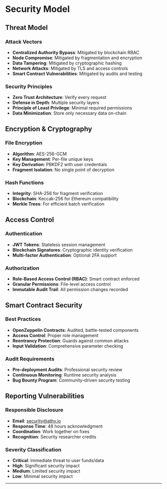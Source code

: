 # Security Model

## Threat Model

### Attack Vectors
- **Centralized Authority Bypass**: Mitigated by blockchain RBAC
- **Node Compromise**: Mitigated by fragmentation and encryption
- **Data Tampering**: Mitigated by cryptographic hashing
- **Network Attacks**: Mitigated by TLS and access controls
- **Smart Contract Vulnerabilities**: Mitigated by audits and testing

### Security Principles
- **Zero Trust Architecture**: Verify every request
- **Defense in Depth**: Multiple security layers
- **Principle of Least Privilege**: Minimal required permissions
- **Data Minimization**: Store only necessary data on-chain

## Encryption & Cryptography

### File Encryption
- **Algorithm**: AES-256-GCM
- **Key Management**: Per-file unique keys
- **Key Derivation**: PBKDF2 with user credentials
- **Fragment Isolation**: No single point of decryption

### Hash Functions
- **Integrity**: SHA-256 for fragment verification
- **Blockchain**: Keccak-256 for Ethereum compatibility
- **Merkle Trees**: For efficient batch verification

## Access Control

### Authentication
- **JWT Tokens**: Stateless session management
- **Blockchain Signatures**: Cryptographic identity verification
- **Multi-factor Authentication**: Optional 2FA support

### Authorization
- **Role-Based Access Control (RBAC)**: Smart contract enforced
- **Granular Permissions**: File-level access control
- **Immutable Audit Trail**: All permission changes recorded

## Smart Contract Security

### Best Practices
- **OpenZeppelin Contracts**: Audited, battle-tested components
- **Access Control**: Proper role management
- **Reentrancy Protection**: Guards against common attacks
- **Input Validation**: Comprehensive parameter checking

### Audit Requirements
- **Pre-deployment Audits**: Professional security review
- **Continuous Monitoring**: Runtime security analysis
- **Bug Bounty Program**: Community-driven security testing

## Reporting Vulnerabilities

### Responsible Disclosure
- **Email**: security@athy.io
- **Response Time**: 48 hours acknowledgment
- **Coordination**: Work together on fixes
- **Recognition**: Security researcher credits

### Severity Classification
- **Critical**: Immediate threat to user funds/data
- **High**: Significant security impact
- **Medium**: Limited security impact
- **Low**: Minimal security impact

---
